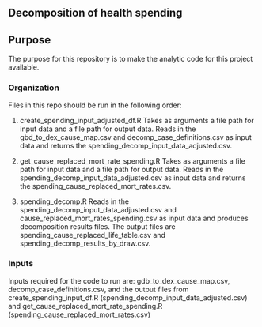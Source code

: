 ## Decomposition of health spending
## Purpose
The purpose for this repository is to make the analytic code for this project available.

### Organization
Files in this repo should be run in the following order:

1. create_spending_input_adjusted_df.R
Takes as arguments a file path for input data and a file path for output data. Reads in the gbd_to_dex_cause_map.csv and decomp_case_definitions.csv as input data and returns the spending_decomp_input_data_adjusted.csv.

2. get_cause_replaced_mort_rate_spending.R
Takes as arguments a file path for input data and a file path for output data. Reads in the spending_decomp_input_data_adjusted.csv as input data and returns the spending_cause_replaced_mort_rates.csv.

3. spending_decomp.R
Reads in the spending_decomp_input_data_adjusted.csv and cause_replaced_mort_rates_spending.csv as input data and produces decomposition results files. The output files are spending_cause_replaced_life_table.csv and spending_decomp_results_by_draw.csv.

### Inputs
Inputs required for the code to run are: gdb_to_dex_cause_map.csv, decomp_case_definitions.csv, and the output files from create_spending_input_df.R (spending_decomp_input_data_adjusted.csv) and get_cause_replaced_mort_rate_spending.R (spending_cause_replaced_mort_rates.csv)
